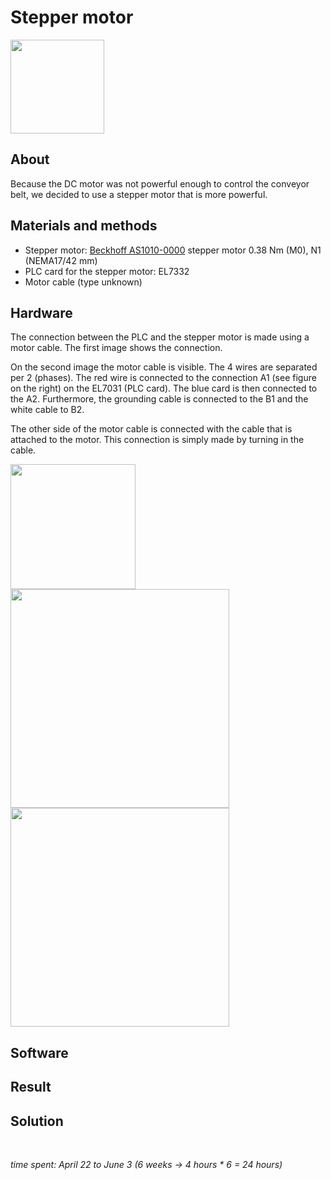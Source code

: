 # Stepper motor

<img src="https://i.postimg.cc/XqqWKYyp/bckhff.png" width="150">

## About
Because the DC motor was not powerful enough to control the conveyor belt, we decided to use a stepper motor that is more powerful.

## Materials and methods

- Stepper motor: [Beckhoff AS1010-0000](https://www.beckhoff.com/nl-be/products/motion/compact-drive-technology/asxxxx-stepper-motors/as1010.html) stepper motor 0.38 Nm (M0), N1 (NEMA17/42 mm)
- PLC card for the stepper motor: EL7332
- Motor cable (type unknown)

## Hardware

The connection between the PLC and the stepper motor is made using a motor cable. The first image shows the connection.

On the second image the motor cable is visible. The 4 wires are separated per 2 (phases). The red wire is connected to the connection A1 (see figure on the right) on the EL7031 (PLC card). The blue card is then connected to the A2. Furthermore, the grounding cable is connected to the B1 and the white cable to B2.

The other side of the motor cable is connected with the cable that is attached to the motor. This connection is simply made by turning in the cable.

<p float="left">
  <img src="https://i.postimg.cc/HsVCJFTk/IMG-9162.jpg" width="200" />
  <img src="https://infosys.beckhoff.com/content/1033/ep7342-0002/Images/png/3662419467__Web.png" width="350" /> 
  <img src="https://infosys.beckhoff.com/content/1033/el70x1/Images/gif/2257942795__en-US__Web.gif" width="350" />
</p>


## Software


## Result


## Solution


<br />

*time spent: April 22 to June 3 (6 weeks -> 4 hours * 6 = 24 hours)*
